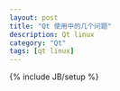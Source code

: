 ```yaml
---
layout: post
title: "Qt 使用中的几个问题"
description: Qt linux
category: "Qt"
tags: [qt linux]
---
```

{% include JB/setup %}

###